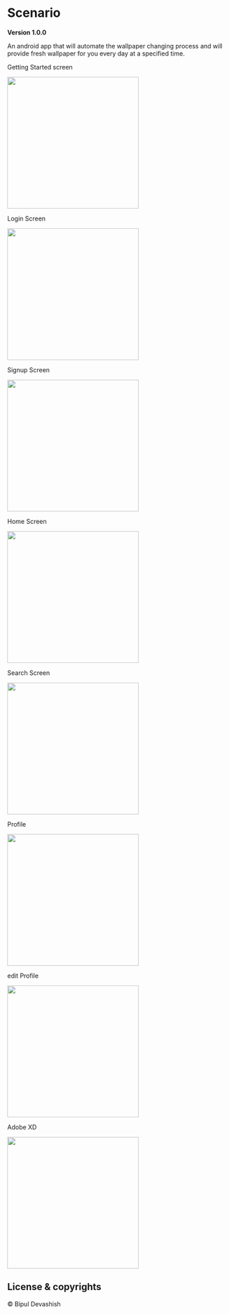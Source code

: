 # Scenario

**Version 1.0.0**

An android app that will automate the wallpaper changing process and will provide fresh wallpaper for you every day at a specified time.

Getting Started screen

<img src="https://github.com/bipuldevashish/Scenario/blob/master/screenshots/Screenshot_20210211_021539.png" height="300">

Login Screen

<img src="https://github.com/bipuldevashish/Scenario/blob/master/screenshots/Screenshot_20210124_203451.png" height="300">

Signup Screen

<img src="https://github.com/bipuldevashish/Scenario/blob/master/screenshots/Screenshot_20210124_203459.png" height="300">

Home Screen

<img src="https://github.com/bipuldevashish/Scenario/blob/master/screenshots/Screenshot_20210124_203555.png" height="300">

Search Screen

<img src="https://github.com/bipuldevashish/Scenario/blob/master/screenshots/Screenshot_20210124_203604.png" height="300">

Profile

<img src="https://github.com/bipuldevashish/Scenario/blob/master/screenshots/Screenshot_20210211_021715.png" height="300">

edit Profile

<img src="https://github.com/bipuldevashish/Scenario/blob/master/screenshots/Screenshot_20210211_021642.png" height="300">

Adobe XD

<img src="https://github.com/bipuldevashish/Scenario/blob/master/screenshots/Capture.PNG" height="300">


## License & copyrights

© Bipul Devashish
